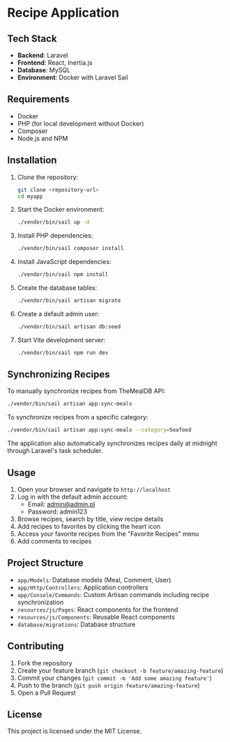 # Recipe Application

## Tech Stack

- **Backend**: Laravel
- **Frontend**: React, Inertia.js
- **Database**: MySQL
- **Environment**: Docker with Laravel Sail

## Requirements

- Docker
- PHP (for local development without Docker)
- Composer
- Node.js and NPM

## Installation

1. Clone the repository:
   ```bash
   git clone <repository-url>
   cd myapp
   ```

2. Start the Docker environment:
   ```bash
   ./vendor/bin/sail up -d
   ```

3. Install PHP dependencies:
   ```bash
   ./vendor/bin/sail composer install
   ```

4. Install JavaScript dependencies:
   ```bash
   ./vendor/bin/sail npm install
   ```

5. Create the database tables:
   ```bash
   ./vendor/bin/sail artisan migrate
   ```

6. Create a default admin user:
   ```bash
   ./vendor/bin/sail artisan db:seed
   ```

7. Start Vite development server:
   ```bash
   ./vendor/bin/sail npm run dev
   ```

## Synchronizing Recipes

To manually synchronize recipes from TheMealDB API:

```bash
./vendor/bin/sail artisan app:sync-meals
```

To synchronize recipes from a specific category:

```bash
./vendor/bin/sail artisan app:sync-meals --category=Seafood
```

The application also automatically synchronizes recipes daily at midnight through Laravel's task scheduler.

## Usage

1. Open your browser and navigate to `http://localhost`
2. Log in with the default admin account:
   - Email: admin@admin.pl
   - Password: admin123
3. Browse recipes, search by title, view recipe details
4. Add recipes to favorites by clicking the heart icon
5. Access your favorite recipes from the "Favorite Recipes" menu
6. Add comments to recipes

## Project Structure

- `app/Models`: Database models (Meal, Comment, User)
- `app/Http/Controllers`: Application controllers
- `app/Console/Commands`: Custom Artisan commands including recipe synchronization
- `resources/js/Pages`: React components for the frontend
- `resources/js/Components`: Reusable React components
- `database/migrations`: Database structure

## Contributing

1. Fork the repository
2. Create your feature branch (`git checkout -b feature/amazing-feature`)
3. Commit your changes (`git commit -m 'Add some amazing feature'`)
4. Push to the branch (`git push origin feature/amazing-feature`)
5. Open a Pull Request

## License

This project is licensed under the MIT License.
